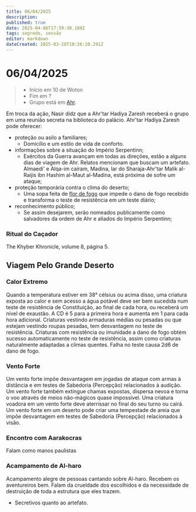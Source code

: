 ```yaml
---
title: 06/04/2025
description: 
published: true
date: 2025-04-06T17:59:30.188Z
tags: segredo, sessão
editor: markdown
dateCreated: 2025-03-28T10:26:20.291Z
---
```


# 06/04/2025

> - Início em 10 de Woton
> - Fim em ?
> - Grupo está em [Ahr](/lugares/plano-material/drafeon/sudeste-de-drafeon/ahr).
<!-- {blockquote:.is-info} -->

Em troca da ação, Nasir didz que a Ahr'tar Hadiya Zaresh receberá o grupo em uma reunião secreta na biblioteca do palácio. Ahr'tar Hadiya Zaresh pode oferecer:
- proteção ou asilo a familiares;
  - Domicílio e um estilo de vida de conforto.
- informações sobre a situação do Império Serpentinn;
  - Exércitos da Guerra avançam em todas as direções, estão a alguns dias de viagem de Ahr. Relatos mencionam que buscam um artefato. Almaedi' e Alqa-im caíram, Madina, lar do Sharaja-Ahr'tar Malik al-Raijis ibn Hashim al-Maut al-Madina, está próxima de sofre um ataque;
- proteção temporária contra o clima do deserto;
	- Uma sopa feita de [flor de fogo](/fauna-e-flora/flor-de-fogo) que impede o dano de fogo recebido e transforma o teste de resistência em um teste diário;
- reconhecimento público;
  - Se assim desejarem, serão nomeados publicamente como salvadores da ordem de Ahr e aliados do Império Serpentinn;

### Ritual do Caçador
The Khyber Khronicle, volume 8, página 5.

## Viagem Pelo Grande Deserto

### Calor Extremo
Quando a temperatura estiver em 38° célsius ou acima disso, uma criatura exposta ao calor e sem acesso a água potável deve ser bem sucedida num teste de resistência de Constituição, ao final de cada hora, ou receberá um nível de exaustão. A CD é 5 para a primeira hora e aumenta em 1 para cada hora adicional. Criaturas vestindo armaduras médias ou pesadas ou que estejam vestindo roupas pesadas, tem desvantagem no teste de resistência. Criaturas com resistência ou imunidade a dano de fogo obtém sucesso automaticamente no teste de resistência, assim como criaturas naturalmente adaptadas a climas quentes.
Falha no teste causa 2d6 de dano de fogo.

### Vento Forte
Um vento forte impõe desvantagem em jogadas de ataque com armas à distância e em testes de Sabedoria (Percepção) relacionados à audição. Um vento forte também extingue chamas expostas, dispersa nevoa e torna o voo através de meios não-mágicos quase impossível. Uma criatura voadora em um vento forte deve
aterrissar no final do seu turno ou cairá. Um vento forte em um deserto pode criar uma tempestade de areia que impõe desvantagem em testes de Sabedoria (Percepção) relacionados à visão.

### Encontro com Aarakocras
Falam como manos paulistas

### Acampamento de Al-haro
Acampamento alegre de pessoas cantando sobre Al-haro. Recebem os aventureiros bem. Falam da crueldade dos escolhidos e da necessidade de destruição de toda a estrutura que eles trazem.
- Secretivos quanto ao artefato.